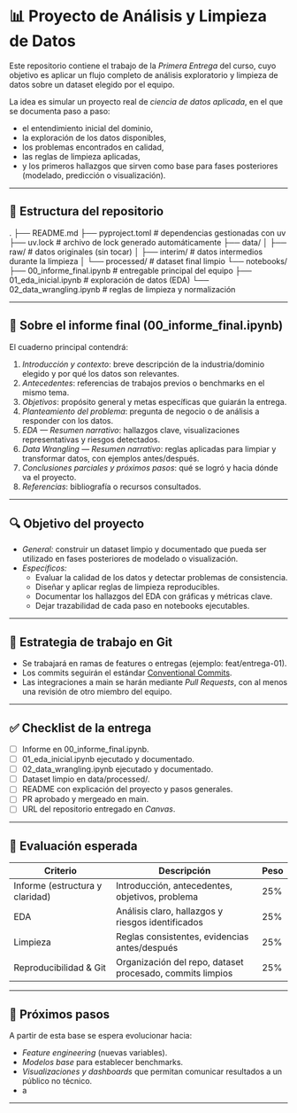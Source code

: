 # 📊 Proyecto de Análisis y Limpieza de Datos

Este repositorio contiene el trabajo de la *Primera Entrega* del curso, cuyo objetivo es aplicar un flujo completo de análisis exploratorio y limpieza de datos sobre un dataset elegido por el equipo.  

La idea es simular un proyecto real de *ciencia de datos aplicada*, en el que se documenta paso a paso:  
- el entendimiento inicial del dominio,  
- la exploración de los datos disponibles,  
- los problemas encontrados en calidad,  
- las reglas de limpieza aplicadas,  
- y los primeros hallazgos que sirven como base para fases posteriores (modelado, predicción o visualización).  

---

## 📂 Estructura del repositorio



.
├── README.md
├── pyproject.toml # dependencias gestionadas con uv
├── uv.lock # archivo de lock generado automáticamente
├── data/
│ ├── raw/ # datos originales (sin tocar)
│ ├── interim/ # datos intermedios durante la limpieza
│ └── processed/ # dataset final limpio
└── notebooks/
├── 00_informe_final.ipynb # entregable principal del equipo
├── 01_eda_inicial.ipynb # exploración de datos (EDA)
└── 02_data_wrangling.ipynb # reglas de limpieza y normalización


---

## 🧾 Sobre el informe final (00_informe_final.ipynb)

El cuaderno principal contendrá:  
1. *Introducción y contexto*: breve descripción de la industria/dominio elegido y por qué los datos son relevantes.  
2. *Antecedentes*: referencias de trabajos previos o benchmarks en el mismo tema.  
3. *Objetivos*: propósito general y metas específicas que guiarán la entrega.  
4. *Planteamiento del problema*: pregunta de negocio o de análisis a responder con los datos.  
5. *EDA — Resumen narrativo*: hallazgos clave, visualizaciones representativas y riesgos detectados.  
6. *Data Wrangling — Resumen narrativo*: reglas aplicadas para limpiar y transformar datos, con ejemplos antes/después.  
7. *Conclusiones parciales y próximos pasos*: qué se logró y hacia dónde va el proyecto.  
8. *Referencias*: bibliografía o recursos consultados.  

---

## 🔍 Objetivo del proyecto

- *General:* construir un dataset limpio y documentado que pueda ser utilizado en fases posteriores de modelado o visualización.  
- *Específicos:*  
  - Evaluar la calidad de los datos y detectar problemas de consistencia.  
  - Diseñar y aplicar reglas de limpieza reproducibles.  
  - Documentar los hallazgos del EDA con gráficas y métricas clave.  
  - Dejar trazabilidad de cada paso en notebooks ejecutables.  

---

## 🔀 Estrategia de trabajo en Git

- Se trabajará en ramas de features o entregas (ejemplo: feat/entrega-01).  
- Los commits seguirán el estándar [Conventional Commits](https://www.conventionalcommits.org/es/v1.0.0/).  
- Las integraciones a main se harán mediante *Pull Requests*, con al menos una revisión de otro miembro del equipo.  

---

## ✅ Checklist de la entrega

- [ ] Informe en 00_informe_final.ipynb.  
- [ ] 01_eda_inicial.ipynb ejecutado y documentado.  
- [ ] 02_data_wrangling.ipynb ejecutado y documentado.  
- [ ] Dataset limpio en data/processed/.  
- [ ] README con explicación del proyecto y pasos generales.  
- [ ] PR aprobado y mergeado en main.  
- [ ] URL del repositorio entregado en *Canvas*.  

---

## 🧪 Evaluación esperada

| Criterio | Descripción | Peso |
|---|---|---|
| Informe (estructura y claridad) | Introducción, antecedentes, objetivos, problema | 25% |
| EDA | Análisis claro, hallazgos y riesgos identificados | 25% |
| Limpieza | Reglas consistentes, evidencias antes/después | 25% |
| Reproducibilidad & Git | Organización del repo, dataset procesado, commits limpios | 25% |

---

## 🚀 Próximos pasos

A partir de esta base se espera evolucionar hacia:  
- *Feature engineering* (nuevas variables).  
- *Modelos base* para establecer benchmarks.  
- *Visualizaciones y dashboards* que permitan comunicar resultados a un público no técnico.  
- a
---
